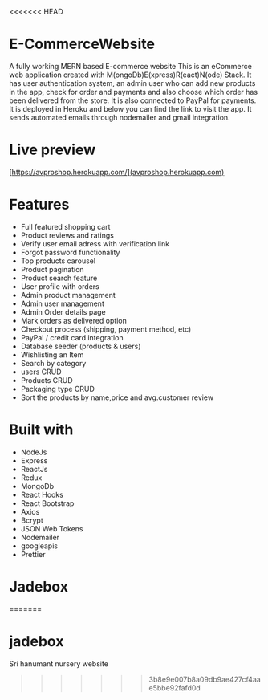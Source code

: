 <<<<<<< HEAD

# E-CommerceWebsite

A fully working MERN based E-commerce website This is an eCommerce web
application created with M(ongoDb)E(xpress)R(eact)N(ode) Stack. It has user
authentication system, an admin user who can add new products in the app, check
for order and payments and also choose which order has been delivered from the
store. It is also connected to PayPal for payments. It is deployed in Heroku and
below you can find the link to visit the app. It sends automated emails through
nodemailer and gmail integration.

# Live preview

[https://avproshop.herokuapp.com/](avproshop.herokuapp.com)

# Features

- Full featured shopping cart
- Product reviews and ratings
- Verify user email adress with verification link
- Forgot password functionality
- Top products carousel
- Product pagination
- Product search feature
- User profile with orders
- Admin product management
- Admin user management
- Admin Order details page
- Mark orders as delivered option
- Checkout process (shipping, payment method, etc)
- PayPal / credit card integration
- Database seeder (products & users)
- Wishlisting an Item
- Search by category
- users CRUD
- Products CRUD
- Packaging type CRUD
- Sort the products by name,price and avg.customer review

# Built with

- NodeJs
- Express
- ReactJs
- Redux
- MongoDb
- React Hooks
- React Bootstrap
- Axios
- Bcrypt
- JSON Web Tokens
- Nodemailer
- googleapis
- Prettier

# Jadebox

=======

# jadebox

Sri hanumant nursery website

> > > > > > > 3b8e9e007b8a09db9ae427cf4aae5bbe92fafd0d
